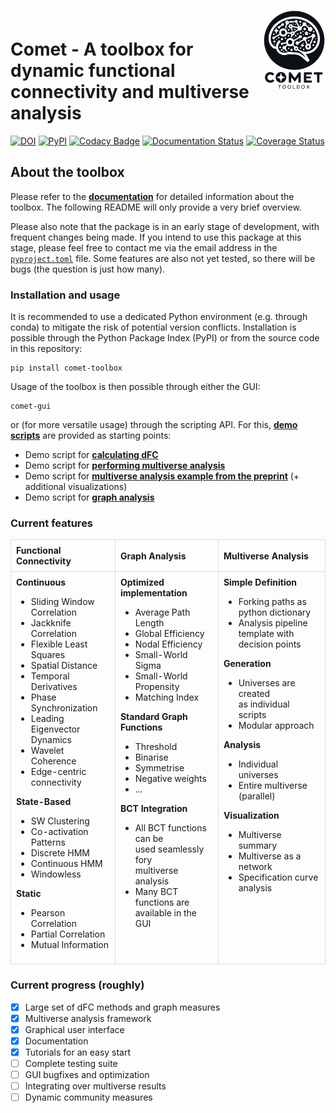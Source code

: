 <div style="padding-top:1em; padding-bottom: 0.5em;">
<img src="src/comet/resources/img/logo.svg" width = 100 align="right" />
</div>

# Comet - A toolbox for dynamic functional connectivity and multiverse analysis

[![DOI](https://img.shields.io/badge/DOI-10.1101%2F2024.01.21.576546-blue?logo=arxiv)](https://doi.org/10.1101/2024.01.21.576546) [![PyPI](https://img.shields.io/badge/PyPI-comet--toolbox-orange?logo=PyPI)](https://pypi.org/project/comet-toolbox/)
[![Codacy Badge](https://app.codacy.com/project/badge/Grade/2e766745c5c04d4786ea28f7135c193e)](https://app.codacy.com/gh/mibur1/dfc-multiverse/dashboard?utm_source=gh&utm_medium=referral&utm_content=&utm_campaign=Badge_grade) [![Documentation Status](https://readthedocs.org/projects/comet-toolbox/badge/?version=latest)](https://comet-toolbox.readthedocs.io/en/latest/?badge=latest) [![Coverage Status](https://coveralls.io/repos/github/mibur1/dfc-multiverse/badge.svg?branch=main)](https://coveralls.io/github/mibur1/dfc-multiverse?branch=main)


## About the toolbox

Please refer to the **[documentation](https://comet-toolbox.readthedocs.io/en/latest/)** for detailed information about the toolbox. The following README will only provide a very brief overview.

Please also note that the package is in an early stage of development, with frequent changes being made. If you intend to use this package at this stage, please feel free to contact me via the email address in the [`pyproject.toml`](https://github.com/mibur1/dfc-multiverse/blob/main/pyproject.toml) file. Some features are also not yet tested, so there will be bugs (the question is just how many).

### Installation and usage

It is recommended to use a dedicated Python environment (e.g. through conda) to mitigate the risk of potential version conflicts. Installation is possible through the Python Package Index (PyPI) or from the source code in this repository:

```
pip install comet-toolbox
```

Usage of the toolbox is then possible through either the GUI:

```
comet-gui
```

or (for more versatile usage) through the scripting API. For this, **[demo scripts](https://github.com/mibur1/dfc-multiverse/tree/main/tutorials)** are provided as starting points:

* Demo script for **[calculating dFC](tutorials/example_dfc.ipynb)**
* Demo script for **[performing multiverse analysis](tutorials/example_multiverse.ipynb)**
* Demo script for **[multiverse analysis example from the preprint](tutorials/example_analysis.ipynb)** (+ additional visualizations)
* Demo script for **[graph analysis](tutorials/example_graph.ipynb)**

### Current features

<table style="width: 100%; border-collapse: collapse;">
    <tr>
        <th style="text-align: left; padding: 8px; border: 1px solid #ddd;">Functional Connectivity</th>
        <th style="text-align: left; padding: 8px; border: 1px solid #ddd;">Graph Analysis</th>
        <th style="text-align: left; padding: 8px; border: 1px solid #ddd;">Multiverse Analysis</th>
    </tr>
    <tr>
        <td style="vertical-align: top; padding: 8px; border: 1px solid #ddd;">
            <strong>Continuous</strong>
            <ul>
                <li>Sliding Window Correlation</li>
                <li>Jackknife Correlation</li>
                <li>Flexible Least Squares</li>
                <li>Spatial Distance</li>
                <li>Temporal Derivatives</li>
                <li>Phase Synchronization</li>
                <li>Leading Eigenvector Dynamics</li>
                <li>Wavelet Coherence</li>
                <li>Edge-centric connectivity</li>
            </ul>
            <strong>State-Based</strong>
            <ul>
                <li>SW Clustering</li>
                <li>Co-activation Patterns</li>
                <li>Discrete HMM</li>
                <li>Continuous HMM</li>
                <li>Windowless</li>
            </ul>
            <strong>Static</strong>
            <ul>
                <li>Pearson Correlation</li>
                <li>Partial Correlation</li>
                <li>Mutual Information</li>
            </ul>
        </td>
        <td style="vertical-align: top; padding: 8px; border: 1px solid #ddd;">
            <strong>Optimized implementation</strong>
            <ul>
                <li>Average Path Length</li>
                <li>Global Efficiency</li>
                <li>Nodal Efficiency</li>
                <li>Small-World Sigma</li>
                <li>Small-World Propensity</li>
                <li>Matching Index</li>
            </ul>
            <strong>Standard Graph Functions</strong>
            <ul>
                <li>Threshold</li>
                <li>Binarise</li>
                <li>Symmetrise</li>
                <li>Negative weights</li>
                 <li>...</li>
            </ul>
            <strong>BCT Integration</strong>
            <ul>
                <li>All BCT functions can be<br>used seamlessly fory<br>multiverse analysis</li>
                <li>Many BCT functions are available in the GUI</li>
            </ul>
        </td>
        <td style="vertical-align: top; padding: 8px; border: 1px solid #ddd;">
            <strong>Simple Definition</strong>
            <ul>
                <li>Forking paths as<br>python dictionary</li>
                <li>Analysis pipeline template with decision points</li>
            </ul>
            <strong>Generation</strong>
            <ul>
                <li>Universes are created<br>as individual scripts</li>
                <li>Modular approach</li>
            </ul>
            <strong>Analysis</strong>
            <ul>
                <li>Individual universes</li>
                <li>Entire multiverse (parallel)</li>
            </ul>
            <strong>Visualization</strong>
            <ul>
                <li>Multiverse summary</li>
                <li>Multiverse as a network</li>
                <li>Specification curve analysis</li>
            </ul>
        </td>
    </tr>
</table>


### Current progress (roughly)

- [x] Large set of dFC methods and graph measures
- [x] Multiverse analysis framework
- [x] Graphical user interface
- [x] Documentation
- [x] Tutorials for an easy start
- [ ] Complete testing suite
- [ ] GUI bugfixes and optimization
- [ ] Integrating over multiverse results
- [ ] Dynamic community measures